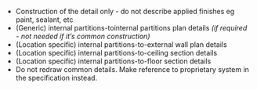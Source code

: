 - Construction of the detail only - do not describe applied finishes eg paint, sealant, etc
- (Generic) internal partitions-tointernal partitions plan details _(if required - not needed if it’s common construction)_
- (Location specific) internal partitions-to-external wall plan details
- (Location specific) internal partitions-to-ceiling section details
- (Location specific) internal partitions-to-floor section details
- Do not redraw common details. Make reference to proprietary system in the specification instead.